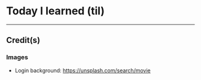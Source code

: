 # Today I learned (til)
<!--
### MacOS
* [HiddenFiles.md](https://github.com/logicxd/til/blob/master/MacOS/HiddenFiles.md)
* [TemperatureReading.md](https://github.com/logicxd/til/blob/master/MacOS/TemperatureReading.md)
* [ThemesForIDEs.md](https://github.com/logicxd/til/blob/master/MacOS/ThemesForIDEs.md)

### iOS
* [AddAttributesToAllOccurrences.md](https://github.com/logicxd/til/blob/master/iOS/AddAttributesToAllOccurrences.md)
* [GetLineInC.md](https://github.com/logicxd/til/blob/master/iOS/GetLineInC.md)
* [LoadTextFromFile.md](https://github.com/logicxd/til/blob/master/iOS/LoadTextFromFile.md)
* [Nullability.md](https://github.com/logicxd/til/blob/master/iOS/Nullability.md)
* [Podfile.md](https://github.com/logicxd/til/blob/master/iOS/Podfile.md)
* [Properties.md](https://github.com/logicxd/til/blob/master/iOS/Properties.md)
* [RunTimer.md](https://github.com/logicxd/til/blob/master/iOS/RunTimer.md)
* [gitignoreXcode.md](https://github.com/logicxd/til/blob/master/iOS/gitignoreXcode.md)

### To-Do
* JSON parsing with RPJsonMapper
* Typical LifeCycles ?? Maybe
* Networking/API calling.
* Using auto-constraints with Masonry -->

---

## Credit(s)

### Images
* Login background: https://unsplash.com/search/movie
